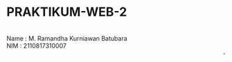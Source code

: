 # PRAKTIKUM-WEB-2
<br>
Name  : M. Ramandha Kurniawan Batubara
<br>
NIM   : 2110817310007
<br>
<marquee>~~~~~~~~~~~~~~~~~~~~~~~~~~~~~~~~~~~~<marquee>
